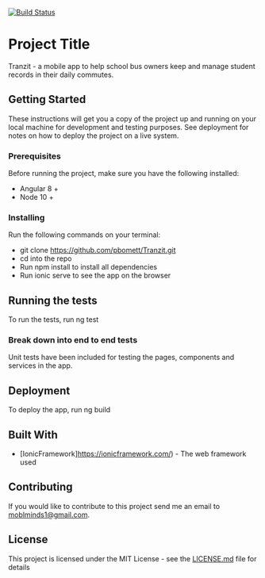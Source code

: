 [![Build Status](https://travis-ci.com/pbomett/Tranzit.svg?branch=master)](https://travis-ci.com/pbomett/Tranzit)

# Project Title

Tranzit - a mobile app to help school bus owners keep and manage student records in their daily commutes.

## Getting Started

These instructions will get you a copy of the project up and running on your local machine for development and testing purposes. See deployment for notes on how to deploy the project on a live system.

### Prerequisites

Before running the project, make sure you have the following installed:

- Angular 8 +
- Node 10 +

### Installing

Run the following commands on your terminal:
- git clone https://github.com/pbomett/Tranzit.git
- cd into the repo
- Run npm install to install all dependencies
- Run ionic serve to see the app on the browser

## Running the tests

To run the tests, run ng test

### Break down into end to end tests

Unit tests have been included for testing the pages, components and services in the app. 

## Deployment

To deploy the app, run ng build

## Built With

* [IonicFramework]https://ionicframework.com/) - The web framework used

## Contributing

If you would like to contribute to this project send me an email to moblminds1@gmail.com.

## License

This project is licensed under the MIT License - see the [LICENSE.md](LICENSE.md) file for details

